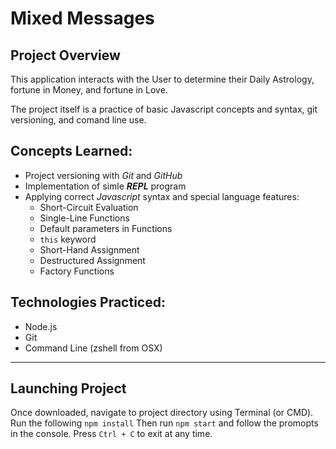 # Mixed Messages

## Project Overview

This application interacts with the User to determine their Daily Astrology, fortune in Money, and fortune in Love.


The project itself is a practice of basic Javascript concepts and syntax, git versioning, and comand line use.

## Concepts Learned:
- Project versioning with _Git_ and _GitHub_
- Implementation of simle _**REPL**_ program
- Applying correct _Javascript_ syntax and special language features:
  - Short-Circuit Evaluation
  - Single-Line Functions
  - Default parameters in Functions
  - `this` keyword
  - Short-Hand Assignment
  - Destructured Assignment
  - Factory Functions


## Technologies Practiced:
- Node.js
- Git
- Command Line (zshell from OSX)

---
## Launching Project

Once downloaded, navigate to project directory using Terminal (or CMD).
Run the following `npm install`
Then run `npm start` and follow the promopts in the console.
Press `Ctrl + C` to exit at any time.